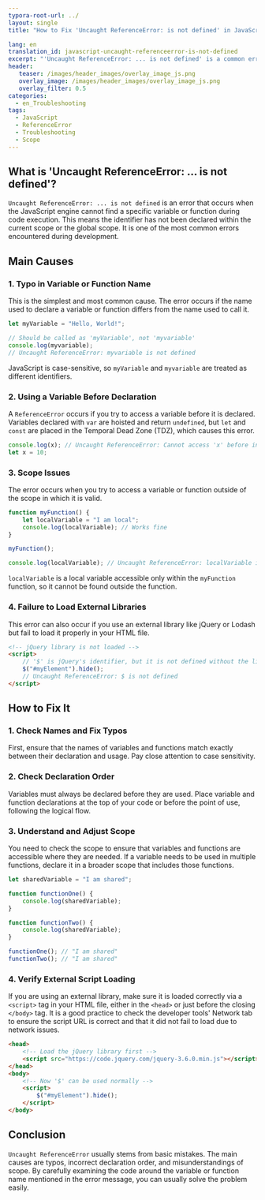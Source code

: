 ```yaml
---
typora-root-url: ../
layout: single
title: "How to Fix 'Uncaught ReferenceError: is not defined' in JavaScript"

lang: en
translation_id: javascript-uncaught-referenceerror-is-not-defined
excerpt: "'Uncaught ReferenceError: ... is not defined' is a common error in JavaScript that occurs when a variable or function is not declared or is outside the accessible scope. Let's explore its causes and solutions."
header:
   teaser: /images/header_images/overlay_image_js.png
   overlay_image: /images/header_images/overlay_image_js.png
   overlay_filter: 0.5
categories:
  - en_Troubleshooting
tags:
  - JavaScript
  - ReferenceError
  - Troubleshooting
  - Scope
---
```


## What is 'Uncaught ReferenceError: ... is not defined'?

`Uncaught ReferenceError: ... is not defined` is an error that occurs when the JavaScript engine cannot find a specific variable or function during code execution.
This means the identifier has not been declared within the current scope or the global scope.
It is one of the most common errors encountered during development.

## Main Causes

### 1. Typo in Variable or Function Name

This is the simplest and most common cause. The error occurs if the name used to declare a variable or function differs from the name used to call it.

```javascript
let myVariable = "Hello, World!";

// Should be called as 'myVariable', not 'myvariable'
console.log(myvariable); 
// Uncaught ReferenceError: myvariable is not defined
```

JavaScript is case-sensitive, so `myVariable` and `myvariable` are treated as different identifiers.

### 2. Using a Variable Before Declaration

A `ReferenceError` occurs if you try to access a variable before it is declared.
Variables declared with `var` are hoisted and return `undefined`, but `let` and `const` are placed in the Temporal Dead Zone (TDZ), which causes this error.

```javascript
console.log(x); // Uncaught ReferenceError: Cannot access 'x' before initialization
let x = 10;
```

### 3. Scope Issues

The error occurs when you try to access a variable or function outside of the scope in which it is valid.

```javascript
function myFunction() {
    let localVariable = "I am local";
    console.log(localVariable); // Works fine
}

myFunction();

console.log(localVariable); // Uncaught ReferenceError: localVariable is not defined
```

`localVariable` is a local variable accessible only within the `myFunction` function, so it cannot be found outside the function.

### 4. Failure to Load External Libraries

This error can also occur if you use an external library like jQuery or Lodash but fail to load it properly in your HTML file.

```html
<!-- jQuery library is not loaded -->
<script>
    // '$' is jQuery's identifier, but it is not defined without the library
    $("#myElement").hide(); 
    // Uncaught ReferenceError: $ is not defined
</script>
```

## How to Fix It

### 1. Check Names and Fix Typos

First, ensure that the names of variables and functions match exactly between their declaration and usage. Pay close attention to case sensitivity.

### 2. Check Declaration Order

Variables must always be declared before they are used. Place variable and function declarations at the top of your code or before the point of use, following the logical flow.

### 3. Understand and Adjust Scope

You need to check the scope to ensure that variables and functions are accessible where they are needed.
If a variable needs to be used in multiple functions, declare it in a broader scope that includes those functions.

```javascript
let sharedVariable = "I am shared";

function functionOne() {
    console.log(sharedVariable);
}

function functionTwo() {
    console.log(sharedVariable);
}

functionOne(); // "I am shared"
functionTwo(); // "I am shared"
```

### 4. Verify External Script Loading

If you are using an external library, make sure it is loaded correctly via a `<script>` tag in your HTML file, either in the `<head>` or just before the closing `</body>` tag.
It is a good practice to check the developer tools' Network tab to ensure the script URL is correct and that it did not fail to load due to network issues.

```html
<head>
    <!-- Load the jQuery library first -->
    <script src="https://code.jquery.com/jquery-3.6.0.min.js"></script>
</head>
<body>
    <!-- Now '$' can be used normally -->
    <script>
        $("#myElement").hide();
    </script>
</body>
```

## Conclusion

`Uncaught ReferenceError` usually stems from basic mistakes.
The main causes are typos, incorrect declaration order, and misunderstandings of scope.
By carefully examining the code around the variable or function name mentioned in the error message, you can usually solve the problem easily.

